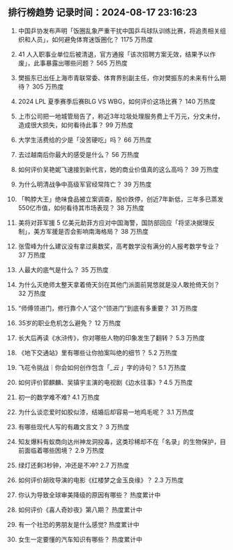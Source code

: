 
## 排行榜趋势 记录时间：2024-08-17 23:16:23
  
  1. 中国乒协发布声明「饭圈乱象严重干扰中国乒乓球队训练比赛，将追责相关组织和人员」，如何避免体育迷饭圈化？ 1175 万热度
    
  2. 41 人入职事业单位后被清退，官方通报「该次招聘方案无效，结果予以作废」，此事暴露出哪些问题？ 565 万热度
    
  3. 樊振东已出任上海市青联常委、体育界别副主任，你对樊振东的未来有什么期待？ 305 万热度
    
  4. 2024 LPL 夏季赛季后赛BLG VS WBG，如何评价这场比赛？ 140 万热度
    
  5. 上市公司把一地城管局告了，称近3年垃圾处理服务费上千万元，分文未付，造成很大损失，如何看待此事？ 99 万热度
    
  6. 大学生活费给的少是「没苦硬吃」吗？ 66 万热度
    
  7. 去过越南后你最大的感受是什么？ 56 万热度
    
  8. 如何评价吴艳妮飞速接到新代言，她的商业价值真的这么高吗？ 39 万热度
    
  9. 为什么明清战争中高级军官经常阵亡？ 39 万热度
    
  10. 「鸭脖大王」绝味食品被立案调查，股价跌停，创近7年新低，三年多已蒸发550亿市值，如何看待其市场表现？ 38 万热度
    
  11. 美将对菲军援 5 亿美元助菲方应对中国海警，国防部回应「将坚决据理反制」，美方军援是否会影响南海格局？ 38 万热度
    
  12. 张雪峰为什么建议没有拿过奥数奖，高考数学没有满分的人报考数学专业？ 37 万热度
    
  13. 人最大的底气是什么？ 35 万热度
    
  14. 为什么灭绝师太整天拿着倚天剑在其他门派面前晃悠就是没人敢抢倚天剑？ 32 万热度
    
  15. “师傅领进门，修行靠个人”这个“领进门”到底有多重要？ 31 万热度
    
  16. 35岁的职业危机怎么避免？ 12 万热度
    
  17. 长大后再读《水浒传》，你对哪些人物的印象发生了翻转？ 5.3 万热度
    
  18. 《地下交通站》里有哪些让你拍案叫绝的细节？ 5.2 万热度
    
  19. 飞花令挑战｜你会如何创作包含「__云_ 」字的诗句？ 5.1 万热度
    
  20. 如何评价郭麒麟、吴镇宇主演的电视剧《边水往事》? 4.5 万热度
    
  21. 初一的数学难不难? 4.1 万热度
    
  22. 为什么谈恋爱时如胶似漆，结婚后却容易一地鸡毛呢？ 3.1 万热度
    
  23. 有哪些现代人写的有趣文言文？ 3 万热度
    
  24. 知友爆料有蚁商向达州神龙洞投毒，这类珍稀却不在「名录」的生物保护，目前面临着哪些困境？ 2.9 万热度
    
  25. 绿灯还剩3秒钟，冲还是不冲? 2.7 万热度
    
  26. 如何评价胡玫导演的电影《红楼梦之金玉良缘》？ 2.3 万热度
    
  27. 你认为导致全球审美降级的原因有哪些？ 热度累计中
    
  28. 如何评价《喜人奇妙夜》第八期？ 热度累计中
    
  29. 有一个社恐的男朋友是什么感觉? 热度累计中
    
  30. 女生一定要懂的汽车知识有哪些？ 热度累计中
    